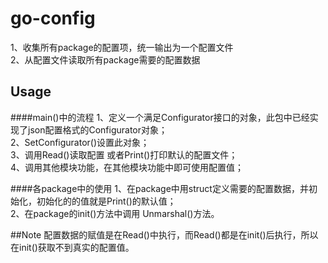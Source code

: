 # go-config

1、收集所有package的配置项，统一输出为一个配置文件  
2、从配置文件读取所有package需要的配置数据

## Usage  

####main()中的流程
1、定义一个满足Configurator接口的对象，此包中已经实现了json配置格式的Configurator对象；  
2、SetConfigurator()设置此对象；  
3、调用Read()读取配置 或者Print()打印默认的配置文件；  
4、调用其他模块功能，在其他模块功能中即可使用配置值；  

####各package中的使用
1、在package中用struct定义需要的配置数据，并初始化，初始化的的值就是Print()的默认值；  
2、在package的init()方法中调用 Unmarshal()方法。  

##Note 
配置数据的赋值是在Read()中执行，而Read()都是在init()后执行，所以在init()获取不到真实的配置值。
